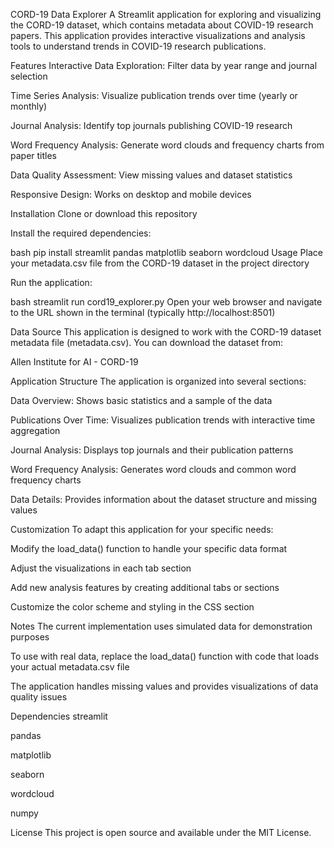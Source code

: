CORD-19 Data Explorer
A Streamlit application for exploring and visualizing the CORD-19 dataset, which contains metadata about COVID-19 research papers. This application provides interactive visualizations and analysis tools to understand trends in COVID-19 research publications.

Features
Interactive Data Exploration: Filter data by year range and journal selection

Time Series Analysis: Visualize publication trends over time (yearly or monthly)

Journal Analysis: Identify top journals publishing COVID-19 research

Word Frequency Analysis: Generate word clouds and frequency charts from paper titles

Data Quality Assessment: View missing values and dataset statistics

Responsive Design: Works on desktop and mobile devices

Installation
Clone or download this repository

Install the required dependencies:

bash
pip install streamlit pandas matplotlib seaborn wordcloud
Usage
Place your metadata.csv file from the CORD-19 dataset in the project directory

Run the application:

bash
streamlit run cord19_explorer.py
Open your web browser and navigate to the URL shown in the terminal (typically http://localhost:8501)

Data Source
This application is designed to work with the CORD-19 dataset metadata file (metadata.csv). You can download the dataset from:

Allen Institute for AI - CORD-19

Application Structure
The application is organized into several sections:

Data Overview: Shows basic statistics and a sample of the data

Publications Over Time: Visualizes publication trends with interactive time aggregation

Journal Analysis: Displays top journals and their publication patterns

Word Frequency Analysis: Generates word clouds and common word frequency charts

Data Details: Provides information about the dataset structure and missing values

Customization
To adapt this application for your specific needs:

Modify the load_data() function to handle your specific data format

Adjust the visualizations in each tab section

Add new analysis features by creating additional tabs or sections

Customize the color scheme and styling in the CSS section

Notes
The current implementation uses simulated data for demonstration purposes

To use with real data, replace the load_data() function with code that loads your actual metadata.csv file

The application handles missing values and provides visualizations of data quality issues

Dependencies
streamlit

pandas

matplotlib

seaborn

wordcloud

numpy

License
This project is open source and available under the MIT License.

